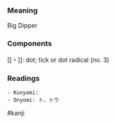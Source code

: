### Meaning

Big Dipper

### Components

[[丶]]: dot; tick or dot radical (no. 3)

### Readings

```
- Kunyomi: 
- Onyomi: ト、トウ
```

#kanji